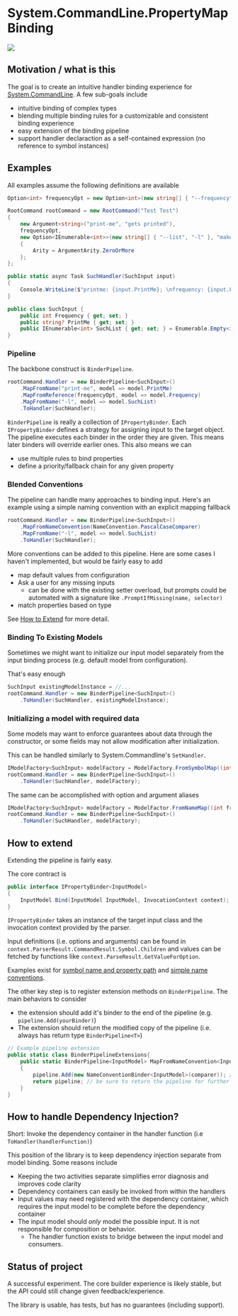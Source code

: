 ﻿
# System.CommandLine.PropertyMapBinding
[![](https://badgen.net/nuget/v/farlee2121.System.CommandLine.PropertyMapBinder)](https://www.nuget.org/packages/farlee2121.System.CommandLine.PropertyMapBinder)

## Motivation / what is this
The goal is to create an intuitive handler binding experience for [System.CommandLine](https://github.com/dotnet/command-line-api).
A few sub-goals include
- intuitive binding of complex types
- blending multiple binding rules for a customizable and consistent binding experience
- easy extension of the binding pipeline
- support handler declaraction as a self-contained expression (no reference to symbol instances)


## Examples

All examples assume the following definitions are available

```cs
Option<int> frequencyOpt = new Option<int>(new string[] { "--frequency", "-f" }, "such description");

RootCommand rootCommand = new RootCommand("Test Test")
{
    new Argument<string>("print-me", "gets printed"),
    frequencyOpt, 
    new Option<IEnumerable<int>>(new string[] { "--list", "-l" }, "make sure lists work")
    {
        Arity = ArgumentArity.ZeroOrMore
    };
};

public static async Task SuchHandler(SuchInput input)
{
    Console.WriteLine($"printme: {input.PrintMe}; \nfrequency: {input.Frequency}; \nlist:{string.Join(",",input.SuchList)}");
}

public class SuchInput {
    public int Frequency { get; set; }
    public string? PrintMe { get; set; }
    public IEnumerable<int> SuchList { get; set; } = Enumerable.Empty<int>();
}
```

### Pipeline
The backbone construct is `BinderPipeline`. 

```cs
rootCommand.Handler = new BinderPipeline<SuchInput>()
    .MapFromName("print-me", model => model.PrintMe)
    .MapFromReference(frequencyOpt, model => model.Frequency)
    .MapFromName("-l", model => model.SuchList)
    .ToHandler(SuchHandler);
```

`BinderPipeline` is really a collection of `IPropertyBinder`. Each `IPropertyBinder` defines a strategy for assigning input to the target object.
The pipeline executes each binder in the order they are given. This means later binders will override earlier ones. This also means we can
- use multiple rules to bind properties
- define a priority/fallback chain for any given property

### Blended Conventions

The pipeline can handle many approaches to binding input. Here's an example using a simple naming convention with an explicit mapping fallback

```cs
rootCommand.Handler = new BinderPipeline<SuchInput>()
    .MapFromNameConvention(NameConvention.PascalCaseComparer)
    .MapFromName("-l", model => model.SuchList)
    .ToHandler(SuchHandler);
```

More conventions can be added to this pipeline. Here are some cases I haven't implemented, but would be fairly easy to add
- map default values from configuration 
- Ask a user for any missing inputs 
  - can be done with the existing setter overload, but prompts could be automated with a signature like `.PromptIfMissing(name, selector)`
- match properties based on type

See [How to Extend](#how-to-extend) for more detail.

### Binding To Existing Models

Sometimes we might want to initialize our input model separately from the input binding process (e.g. default model from configuration).

That's easy enough
```cs
SuchInput existingModelInstance = //...
rootCommand.Handler = new BinderPipeline<SuchInput>()
    .ToHandler(SuchHandler, existingModelInstance);
```

### Initializing a model with required data

Some models may want to enforce guarantees about data through the constructor, or some fields may not allow modification after initialization.

This can be handled similarly to System.Commandline's `SetHandler`.

```cs
IModelFactory<SuchInput> modelFactory = ModelFactory.FromSymbolMap((int frequency, string printMe) => new InputModel(frequency, printMe), frequencyOpt, printMeArg);
rootCommand.Handler = new BinderPipeline<SuchInput>()
    .ToHandler(SuchHandler, modelFactory);
```

The same can be accomplished with option and argument aliases

```cs
IModelFactory<SuchInput> modelFactory = ModelFactor.FromNameMap((int frequency, string printMe) => new InputModel(frequency, printMe), "-f", "print-me");
rootCommand.Handler = new BinderPipeline<SuchInput>()
    .ToHandler(SuchHandler, modelFactory);
```


## How to extend

Extending the pipeline is fairly easy.

The core contract is 
```cs
public interface IPropertyBinder<InputModel>
{
    InputModel Bind(InputModel InputModel, InvocationContext context);
}
```
`IPropertyBinder` takes an instance of the target input class and the invocation context provided by the parser.

Input definitions (i.e. options and arguments) can be found in `context.ParserResult.CommandResult.Symbol.Children`
and values can be fetched by functions like `context.ParseResult.GetValueForOption`.

Examples exist for [symbol name and property path](./src/Core/PropertyBinders) and [simple name conventions](./src/NameConventionBinder/NameConventionBinder.cs).

The other key step is to register extension methods on `BinderPipeline`. The main behaviors to consider
- the extension should add it's binder to the end of the pipeline (e.g. `pipeline.Add(yourBinder)`)
- The extension should return the modified copy of the pipeline (i.e. always has return type `BinderPipeline<T>`)

```cs
// Example pipeline extension
public static class BinderPipelineExtensions{
    public static BinderPipeline<InputModel> MapFromNameConvention<InputModel>(this BinderPipeline<InputModel> pipeline, NameConventionComparer comparer)
    {
        pipeline.Add(new NameConventionBinder<InputModel>(comparer)); // this adds an IPropertyBinder<T>
        return pipeline; // be sure to return the pipeline for further chaining
    }
}
```

## How to handle Dependency Injection?

Short: Invoke the dependency container in the handler function (i.e `ToHandler(handlerFunction)`)

This position of the library is to keep dependency injection separate from model binding. Some reasons include
- Keeping the two activities separate simplifies error diagnosis and improves code clarity
- Dependency containers can easily be invoked from within the handlers
- Input values may need registered with the dependency container, which requires the input model to be complete before the dependency container
- The input model should *only* model the possible input. It is not responsible for composition or behavior. 
  - The handler function exists to bridge between the input model and consumers.


## Status of project

A successful experiment. The core builder experience is likely stable, but the API could still change given feedback/experience.

The library is usable, has tests, but has no guarantees (including support).

<!-- ## How to Contribute -->